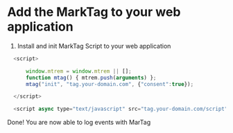 # Add the MarkTag to your web application

1. Install and init MarkTag Script to your web application

```js
  <script>

	  window.mtrem = window.mtrem || [];
	  function mtag() { mtrem.push(arguments) };
	  mtag("init", "tag.your-domain.com", {"consent":true});

  </script>

  <script async type="text/javascript" src="tag.your-domain.com/script" />
```

Done! You are now able to log events with MarTag
